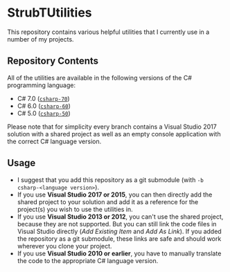 # StrubTUtilities

This repository contains various helpful utilities that I currently use in a number of my projects.

## Repository Contents

All of the utilities are available in the following versions of the C# programming language:
* C# 7.0 ([`csharp-70`](https://github.com/StrubT/StrubTUtilities/tree/csharp-70))
* C# 6.0 ([`csharp-60`](https://github.com/StrubT/StrubTUtilities/tree/csharp-60))
* C# 5.0 ([`csharp-50`](https://github.com/StrubT/StrubTUtilities/tree/csharp-50))

Please note that for simplicity every branch contains a Visual Studio 2017 solution
with a shared project as well as an empty console application with the correct C# language version.

## Usage

* I suggest that you add this repository as a git submodule (with `-b csharp-<language version>`).
* If you use **Visual Studio 2017 or 2015**, you can then directly add the shared project to your solution
  and add it as a reference for the project(s) you wish to use the utilities in.
* If you use **Visual Studio 2013 or 2012**, you can't use the shared project, because they are not supported.
  But you can still link the code files in Visual Studio directly (*Add Existing Item* and *Add As Link*).
  If you added the repository as a git submodule, these links are safe and should work wherever you clone your project.
* If you use **Visual Studio 2010 or earlier**, you have to manually translate the code to the appropriate C# language version.
